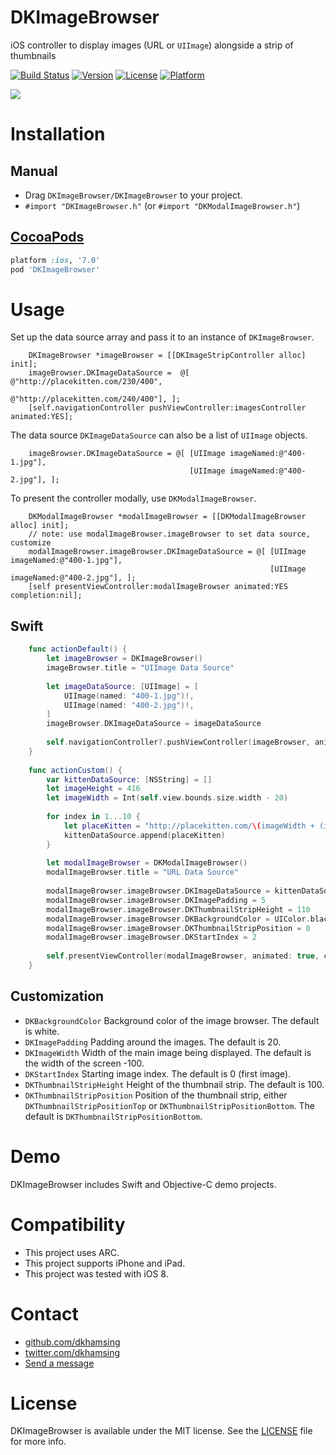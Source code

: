 DKImageBrowser
==============

iOS controller to display images (URL or `UIImage`) alongside a strip of thumbnails

[![Build Status](https://travis-ci.org/dkhamsing/DKImageBrowser.svg?branch=master)](https://travis-ci.org/dkhamsing/DKImageBrowser)
[![Version](https://img.shields.io/cocoapods/v/DKImageBrowser.svg?style=flat)](http://cocoadocs.org/docsets/DKImageBrowser)
[![License](https://img.shields.io/cocoapods/l/DKImageBrowser.svg?style=flat)](http://cocoadocs.org/docsets/DKImageBrowser)
[![Platform](https://img.shields.io/cocoapods/p/DKImageBrowser.svg?style=flat)](http://cocoadocs.org/docsets/DKImageBrowser)

![](Assets/demo.gif)

# Installation
## Manual
- Drag `DKImageBrowser/DKImageBrowser` to your project.
- `#import "DKImageBrowser.h"` (or `#import "DKModalImageBrowser.h"`)

## [CocoaPods](https://cocoapods.org/)
``` ruby
platform :ios, '7.0'
pod 'DKImageBrowser'
```

# Usage
Set up the data source array and pass it to an instance of `DKImageBrowser`.

```  objc    
    DKImageBrowser *imageBrowser = [[DKImageStripController alloc] init];
    imageBrowser.DKImageDataSource =  @[ @"http://placekitten.com/230/400",
                                  	     @"http://placekitten.com/240/400"], ];
    [self.navigationController pushViewController:imagesController animated:YES];

```

The data source `DKImageDataSource` can also be a list of `UIImage` objects.

``` objc
    imageBrowser.DKImageDataSource = @[ [UIImage imageNamed:@"400-1.jpg"],
                                        [UIImage imageNamed:@"400-2.jpg"], ];
```
                                  
To present the controller modally, use `DKModalImageBrowser`.

``` objc
    DKModalImageBrowser *modalImageBrowser = [[DKModalImageBrowser alloc] init];    
    // note: use modalImageBrowser.imageBrowser to set data source, customize
    modalImageBrowser.imageBrowser.DKImageDataSource = @[ [UIImage imageNamed:@"400-1.jpg"],
                                                          [UIImage imageNamed:@"400-2.jpg"], ];
    [self presentViewController:modalImageBrowser animated:YES completion:nil];

```

## Swift

``` swift
 	func actionDefault() {
        let imageBrowser = DKImageBrowser()
        imageBrowser.title = "UIImage Data Source"
        
        let imageDataSource: [UIImage] = [
            UIImage(named: "400-1.jpg")!,
            UIImage(named: "400-2.jpg")!,
        ]
        imageBrowser.DKImageDataSource = imageDataSource
        
        self.navigationController?.pushViewController(imageBrowser, animated: true)
    }
    
    func actionCustom() {
        var kittenDataSource: [NSString] = []
        let imageHeight = 416
        let imageWidth = Int(self.view.bounds.size.width - 20)
        
        for index in 1...10 {
            let placeKitten = "http://placekitten.com/\(imageWidth + (index * 2  + 10))/\(imageHeight)" as NSString
            kittenDataSource.append(placeKitten)
        }
        
        let modalImageBrowser = DKModalImageBrowser()
        modalImageBrowser.title = "URL Data Source"
        
        modalImageBrowser.imageBrowser.DKImageDataSource = kittenDataSource
        modalImageBrowser.imageBrowser.DKImagePadding = 5
        modalImageBrowser.imageBrowser.DKThumbnailStripHeight = 110
        modalImageBrowser.imageBrowser.DKBackgroundColor = UIColor.blackColor()
        modalImageBrowser.imageBrowser.DKThumbnailStripPosition = 0
        modalImageBrowser.imageBrowser.DKStartIndex = 2
        
        self.presentViewController(modalImageBrowser, animated: true, completion: nil)
    }

```

## Customization
- `DKBackgroundColor` Background color of the image browser. The default is white.
- `DKImagePadding` Padding around the images. The default is 20.
- `DKImageWidth` Width of the main image being displayed. The default is the width of the screen -100.
- `DKStartIndex` Starting image index. The default is 0 (first image).
- `DKThumbnailStripHeight` Height of the thumbnail strip. The default is 100.
- `DKThumbnailStripPosition`  Position of the thumbnail strip, either `DKThumbnailStripPositionTop` or `DKThumbnailStripPositionBottom`. The default is `DKThumbnailStripPositionBottom`.

# Demo
DKImageBrowser includes Swift and Objective-C demo projects.

# Compatibility
- This project uses ARC.
- This project supports iPhone and iPad.
- This project was tested with iOS 8.

# Contact
- [github.com/dkhamsing](https://github.com/dkhamsing)
- [twitter.com/dkhamsing](https://twitter.com/dkhamsing)
- [Send a message](http://dkhamsing.tumblr.com/ask)

# License
DKImageBrowser is available under the MIT license. See the [LICENSE](LICENSE) file for more info.
